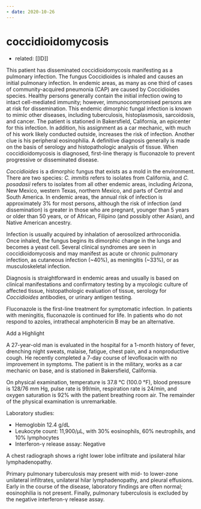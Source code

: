 ```yaml
---
- date: 2020-10-26
---
```


# coccidioidomycosis

- related: [[ID]]

<!-- coccidioides location, epidemiology, sx, dx, rx -->

This patient has disseminated coccidioidomycosis manifesting as a pulmonary infection. The fungus Coccidioides is inhaled and causes an initial pulmonary infection. In endemic areas, as many as one third of cases of community-acquired pneumonia (CAP) are caused by Coccidioides species. Healthy persons generally contain the initial infection owing to intact cell-mediated immunity; however, immunocompromised persons are at risk for dissemination. This endemic dimorphic fungal infection is known to mimic other diseases, including tuberculosis, histoplasmosis, sarcoidosis, and cancer. The patient is stationed in Bakersfield, California, an epicenter for this infection. In addition, his assignment as a car mechanic, with much of his work likely conducted outside, increases the risk of infection. Another clue is his peripheral eosinophilia. A definitive diagnosis generally is made on the basis of serology and histopathologic analysis of tissue. When coccidioidomycosis is diagnosed, first-line therapy is fluconazole to prevent progressive or disseminated disease.

_Coccidioides_ is a dimorphic fungus that exists as a mold in the environment. There are two species: _C. immitis_ refers to isolates from California, and _C. posadasii_ refers to isolates from all other endemic areas, including Arizona, New Mexico, western Texas, northern Mexico, and parts of Central and South America. In endemic areas, the annual risk of infection is approximately 3% for most persons, although the risk of infection (and dissemination) is greater in those who are pregnant, younger than 5 years or older than 50 years, or of African, Filipino (and possibly other Asian), and Native American ancestry.

Infection is usually acquired by inhalation of aerosolized arthroconidia. Once inhaled, the fungus begins its dimorphic change in the lungs and becomes a yeast cell. Several clinical syndromes are seen in coccidioidomycosis and may manifest as acute or chronic pulmonary infection, as cutaneous infection (~40%), as meningitis (~33%), or as musculoskeletal infection.

Diagnosis is straightforward in endemic areas and usually is based on clinical manifestations and confirmatory testing by a mycologic culture of affected tissue, histopathologic evaluation of tissue, serology for _Coccidioides_ antibodies, or urinary antigen testing.

Fluconazole is the first-line treatment for symptomatic infection. In patients with meningitis, fluconazole is continued for life. In patients who do not respond to azoles, intrathecal amphotericin B may be an alternative.

Add a Highlight

A 27-year-old man is evaluated in the hospital for a 1-month history of fever, drenching night sweats, malaise, fatigue, chest pain, and a nonproductive cough. He recently completed a 7-day course of levofloxacin with no improvement in symptoms. The patient is in the military, works as a car mechanic on base, and is stationed in Bakersfield, California.

On physical examination, temperature is 37.8 °C (100.0 °F), blood pressure is 128/76 mm Hg, pulse rate is 99/min, respiration rate is 24/min, and oxygen saturation is 92% with the patient breathing room air. The remainder of the physical examination is unremarkable.

Laboratory studies:

- Hemoglobin 12.4 g/dL
- Leukocyte count: 11,900/µL, with 30% eosinophils, 60% neutrophils, and 10% lymphocytes
- Interferon-γ release assay: Negative

A chest radiograph shows a right lower lobe infiltrate and ipsilateral hilar lymphadenopathy.

Primary pulmonary tuberculosis may present with mid- to lower-zone unilateral infiltrates, unilateral hilar lymphadenopathy, and pleural effusions. Early in the course of the disease, laboratory findings are often normal; eosinophilia is not present. Finally, pulmonary tuberculosis is excluded by the negative interferon-γ release assay.
